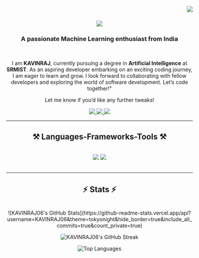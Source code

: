 <img align="right" src="https://visitor-badge.laobi.icu/badge?page_id=KAVINRAJ06.KAVINRAJ06" />

<h1 align="center">
    <img src="https://readme-typing-svg.herokuapp.com/?font=Righteous&size=35&center=true&vCenter=true&width=500&height=70&duration=4000&lines=Hi+There!+👋;+I'm+KAVINRAJ+!;" />
</h1>

<h3 align="center">A passionate Machine Learning enthusiast from India</h3>

<br/>

<div align="center">
 
I am **KAVINRAJ**, currently pursuing a degree in **Artificial Intelligence** at **SRMIST**. As an aspiring developer embarking on an exciting coding journey, I am eager to learn and grow. I look forward to collaborating with fellow developers and exploring the world of software development. Let’s code together!"

Let me know if you’d like any further tweaks!

 </div>
 
<div align="center"> 
  <a href="mailto:kavinrajm06@gmail.com">
    <img src="https://img.shields.io/badge/Gmail-333333?style=for-the-badge&logo=gmail&logoColor=red" />
  </a>
  <a href="https://www.linkedin.com/in/kavinraj-mayilsamy/" target="_blank">
    <img src="https://img.shields.io/badge/LinkedIn-0077B5?style=for-the-badge&logo=linkedin&logoColor=white" target="_blank" />
  </a>
  <a href="https://github.com/KAVINRAJ06" target="_blank">
     <img src="https://img.shields.io/badge/Portfolio-FF5722?style=for-the-badge&logo=todoist&logoColor=white" target="_blank" /> <!-- sqlite, safari, google-chrome are other good icon options -->
  </a>
</div>

 <hr/>
 
<h2 align="center">⚒️ Languages-Frameworks-Tools ⚒️</h2>
<br/>
<div align="center">
    <img src="https://skillicons.dev/icons?i=c,cpp,py,mysql,pytorch,flask,tensorflow" />
    <img src="https://skillicons.dev/icons?i=vscode,git,github" /><br>
</div>

<br/>
<hr/>

<h2 align="center">⚡ Stats ⚡</h2>
<br>
<div align=center>
<!-- GitHub Stats -->
![KAVINRAJ06's GitHub Stats](https://github-readme-stats.vercel.app/api?username=KAVINRAJ06&theme=tokyonight&hide_border=true&include_all_commits=true&count_private=true)

<!-- GitHub Streak -->
![KAVINRAJ06's GitHub Streak](https://nirzak-streak-stats.vercel.app/?user=KAVINRAJ06&theme=tokyonight&hide_border=true)

<!-- Top Languages -->
![Top Languages](https://github-readme-stats.vercel.app/api/top-langs/?username=KAVINRAJ06&theme=tokyonight&hide_border=true&layout=compact)
</div>

<br/><br/>
